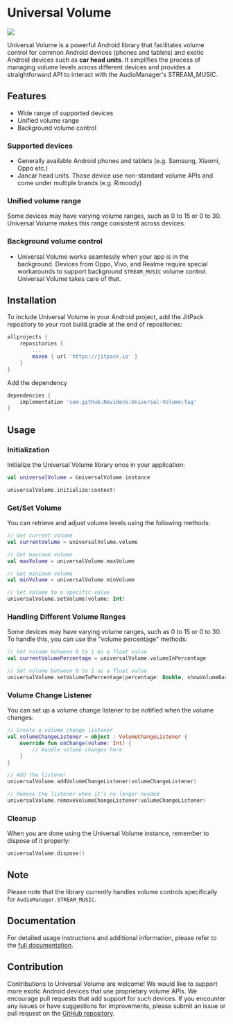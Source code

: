 # Universal Volume
[![](https://jitpack.io/v/Navideck/Universal-Volume.svg)](https://jitpack.io/#Navideck/Universal-Volume)

Universal Volume is a powerful Android library that facilitates volume control for common Android devices (phones and tablets) and exotic Android devices such as **car head units**.
It simplifies the process of managing volume levels across different devices and provides a straightforward API to interact with the AudioManager's STREAM_MUSIC.

## Features
- Wide range of supported devices
- Unified volume range
- Background volume control

### Supported devices
- Generally available Android phones and tablets (e.g. Samsung, Xiaomi, Oppo etc.)
- Jancar head units. Those device use non-standard volume APIs and come under multiple brands (e.g. Rimoody)

### Unified volume range
Some devices may have varying volume ranges, such as 0 to 15 or 0 to 30. Universal Volume makes this range consistent across devices.

### Background volume control
- Universal Volume works seamlessly when your app is in the background. Devices from Oppo, Vivo, and Realme require special workarounds to support background `STREAM_MUSIC` volume control. Universal Volume takes care of that.

## Installation

To include Universal Volume in your Android project, add the JitPack repository to your root build.gradle at the end of repositories:

```gradle
allprojects {
    repositories {
        ...
        maven { url 'https://jitpack.io' }
    }
}
```

Add the dependency
 
```gradle
dependencies {
    implementation 'com.github.Navideck:Universal-Volume:Tag'
}
```

## Usage

### Initialization

Initialize the Universal Volume library once in your application:

```kotlin
val universalVolume = UniversalVolume.instance

universalVolume.initialize(context)
```

### Get/Set Volume

You can retrieve and adjust volume levels using the following methods:

```kotlin
// Get current volume
val currentVolume = universalVolume.volume

// Get maximum volume
val maxVolume = universalVolume.maxVolume

// Get minimum volume
val minVolume = universalVolume.minVolume

// Set volume to a specific value
universalVolume.setVolume(volume: Int)
```

### Handling Different Volume Ranges

Some devices may have varying volume ranges, such as 0 to 15 or 0 to 30. To handle this, you can use the "volume percentage" methods:

```kotlin
// Get volume between 0 to 1 as a float value
val currentVolumePercentage = universalVolume.volumeInPercentage

// Set volume between 0 to 1 as a float value
universalVolume.setVolumeToPercentage(percentage: Double, showVolumeBar: Boolean)
```

### Volume Change Listener

You can set up a volume change listener to be notified when the volume changes:

```kotlin
// Create a volume change listener
val volumeChangeListener = object : VolumeChangeListener {
    override fun onChange(volume: Int) {
        // Handle volume changes here
    }
}

// Add the listener
universalVolume.addVolumeChangeListener(volumeChangeListener)

// Remove the listener when it's no longer needed
universalVolume.removeVolumeChangeListener(volumeChangeListener)
```

### Cleanup

When you are done using the Universal Volume instance, remember to dispose of it properly:

```kotlin
universalVolume.dispose()
```

## Note

Please note that the library currently handles volume controls specifically for `AudioManager.STREAM_MUSIC`.

## Documentation

For detailed usage instructions and additional information, please refer to the [full documentation](https://navideck.github.io/Universal-Volume/).

## Contribution

Contributions to Universal Volume are welcome! We would like to support more exotic Android devices that use proprietary volume APIs. We encourage pull requests that add support for such devices.
If you encounter any issues or have suggestions for improvements, please submit an issue or pull request on the [GitHub repository](https://github.com/Navideck/Universal-Volume).
